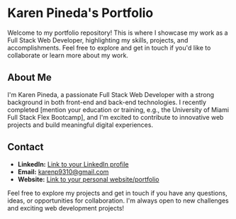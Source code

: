 # Karen Pineda's Portfolio

Welcome to my portfolio repository! This is where I showcase my work as a Full Stack Web Developer, highlighting my skills, projects, and accomplishments. Feel free to explore and get in touch if you'd like to collaborate or learn more about my work.

## About Me

I'm Karen Pineda, a passionate Full Stack Web Developer with a strong background in both front-end and back-end technologies. I recently completed [mention your education or training, e.g., the University of Miami Full Stack Flex Bootcamp], and I'm excited to contribute to innovative web projects and build meaningful digital experiences.

## Contact

- **LinkedIn:** [Link to your LinkedIn profile](https://www.linkedin.com/in/karen-pineda-6604511a9//)
- **Email:** karenp9310@gmail.com
- **Website:** [Link to your personal website/portfolio](https://k-pineda.github.io/kp_portfolio/)

Feel free to explore my projects and get in touch if you have any questions, ideas, or opportunities for collaboration. I'm always open to new challenges and exciting web development projects!

